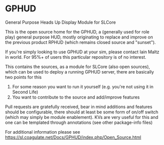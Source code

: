 # GPHUD
General Purpose Heads Up Display Module for SLCore

This is the open source home for the GPHUD, a (generally used for role play) general purpose HUD, mostly originating to replace and improve on the previous product RPHUD (which remains closed source and "sunset").

If you're simply looking to use GPHUD at your sim, please contact Iain Maltz in world.  For 95%+ of users this particular repository is of no interest.

This contains the sources, as a module for SLCore (also open sources), which can be used to deploy a running GPHUD server, there are basically two points for this
1) For some reason you want to run it yourself (e.g. you're not using it in Second Life)
2) You want to contribute to the source and add/improve features

Pull requests are gratefully received, bear in mind additions and features should be configurable, there should at least be some form of on/off switch (which may simply be module enablement).  KVs are very useful for this and one can be templated through annotations (see other package-info files)

For additional information please see https://sl.coagulate.net/Docs/GPHUD/index.php/Open_Source.html
